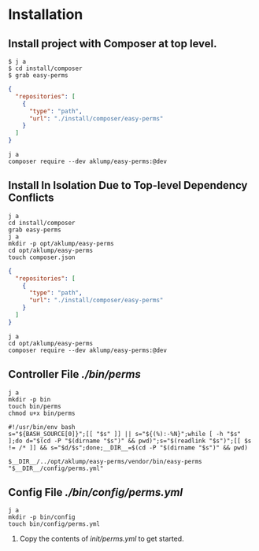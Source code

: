 # Installation

## Install project with Composer at top level.

```shell
$ j a
$ cd install/composer
$ grab easy-perms 
```

```json
{
  "repositories": [
    {
      "type": "path",
      "url": "./install/composer/easy-perms"
    }
  ]
}  
```
```shell
j a
composer require --dev aklump/easy-perms:@dev
```

## Install In Isolation Due to Top-level Dependency Conflicts

```shell
j a
cd install/composer
grab easy-perms
j a
mkdir -p opt/aklump/easy-perms
cd opt/aklump/easy-perms
touch composer.json
```

```json
{
  "repositories": [
    {
      "type": "path",
      "url": "./install/composer/easy-perms"
    }
  ]
}  
```
```shell
j a
cd opt/aklump/easy-perms
composer require --dev aklump/easy-perms:@dev
```

## Controller File _./bin/perms_
```shell
j a
mkdir -p bin
touch bin/perms
chmod u+x bin/perms
```


```shell
#!/usr/bin/env bash
s="${BASH_SOURCE[0]}";[[ "$s" ]] || s="${(%):-%N}";while [ -h "$s" ];do d="$(cd -P "$(dirname "$s")" && pwd)";s="$(readlink "$s")";[[ $s != /* ]] && s="$d/$s";done;__DIR__=$(cd -P "$(dirname "$s")" && pwd)

$__DIR__/../opt/aklump/easy-perms/vendor/bin/easy-perms "$__DIR__/config/perms.yml"
```


## Config File _./bin/config/perms.yml_
```shell
j a
mkdir -p bin/config
touch bin/config/perms.yml
```
1. Copy the contents of _init/perms.yml_ to get started.
